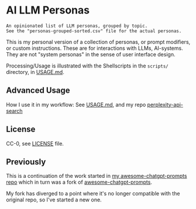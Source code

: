 # AI LLM Personas

```text
An opinionated list of LLM personas, grouped by topic. 
See the "personas-grouped-sorted.csv" file for the actual personas.
```

This is my personal version of a collection of personas, or prompt modifiers, or custom instructions. These are for interactions with LLMs, AI-systems.  
They are not "system personas" in the sense of user interface design.

Processing/Usage is illustrated with the Shellscripts in the `scripts/` directory, in [USAGE.md](./USAGE.md).

## Advanced Usage

How I use it in my workflow: See [USAGE.md](USAGE.md#my-personal-usage), and my repo [perplexity-api-search](https://github.com/knbknb/perplexity-api-search)

## License

CC-0, see [LICENSE](./LICENSE) file.

## Previously

This is a continuation of the work started in [my awesome-chatgpt-prompts repo](https://github.com/knbknb/awesome-chatgpt-prompts/) which in turn was a fork of [awesome-chatgpt-prompts](https://github.com/f/awesome-chatgpt-prompts).

My fork has diverged to a point where it's no longer compatible with the original repo, so I've started a new one.
